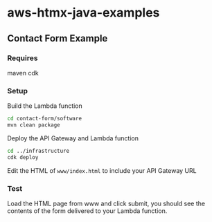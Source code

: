 # aws-htmx-java-examples


## Contact Form Example

### Requires

maven
cdk

### Setup

Build the Lambda function

```bash
cd contact-form/software
mvn clean package
```

Deploy the API Gateway and Lambda function

```bash
cd ../infrastructure
cdk deploy
```

Edit the HTML of ```www/index.html``` to include your API Gateway URL

### Test

Load the HTML page from www and click submit, you should see the contents of the form delivered to your Lambda function.